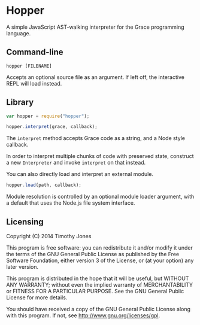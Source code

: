 Hopper
======

A simple JavaScript AST-walking interpreter for the Grace programming language.

## Command-line

```shell
hopper [FILENAME]
```

Accepts an optional source file as an argument. If left off, the interactive
REPL will load instead.

## Library

```javascript
var hopper = require("hopper");

hopper.interpret(grace, callback);
```

The `interpret` method accepts Grace code as a string, and a Node style
callback.

In order to interpret multiple chunks of code with preserved state, construct a
new `Interpreter` and invoke `interpret` on that instead.

You can also directly load and interpret an external module.

```javascript
hopper.load(path, callback);
```

Module resolution is controlled by an optional module loader argument, with a
default that uses the Node.js file system interface.

## Licensing

Copyright (C) 2014 Timothy Jones

This program is free software: you can redistribute it and/or modify it under
the terms of the GNU General Public License as published by the Free Software
Foundation, either version 3 of the License, or (at your option) any later
version.

This program is distributed in the hope that it will be useful, but WITHOUT ANY
WARRANTY; without even the implied warranty of MERCHANTABILITY or FITNESS FOR A
PARTICULAR PURPOSE. See the GNU General Public License for more details.

You should have received a copy of the GNU General Public License along with
this program. If not, see <http://www.gnu.org/licenses/gpl>.
